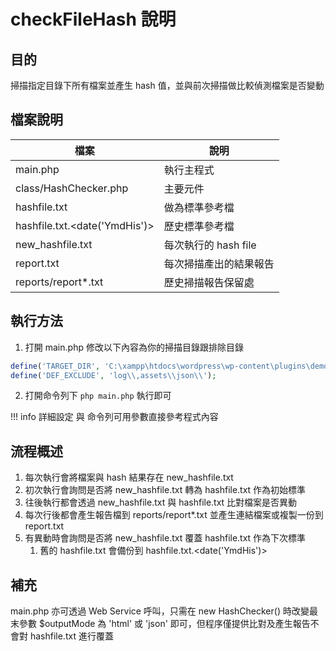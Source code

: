 # checkFileHash 說明

## 目的

掃描指定目錄下所有檔案並產生 hash 值，並與前次掃描做比較偵測檔案是否變動

## 檔案說明
|檔案| 說明|
|--|--|
|main.php|執行主程式|
|class/HashChecker.php|主要元件|
|hashfile.txt|做為標準參考檔|
|hashfile.txt.<date('YmdHis')>|歷史標準參考檔|
|new_hashfile.txt|每次執行的 hash file |
|report.txt|每次掃描產出的結果報告|
|reports/report*.txt|歷史掃描報告保留處|

## 執行方法

1. 打開 main.php 修改以下內容為你的掃描目錄跟排除目錄
```php
define('TARGET_DIR', 'C:\xampp\htdocs\wordpress\wp-content\plugins\demo-plugin\\');
define('DEF_EXCLUDE', 'log\\,assets\\json\\');
```

2. 打開命令列下 ```php main.php``` 執行即可


  !!! info 詳細設定 與 命令列可用參數直接參考程式內容

## 流程概述

1. 每次執行會將檔案與 hash 結果存在 new_hashfile.txt
2. 初次執行會詢問是否將 new_hashfile.txt 轉為 hashfile.txt 作為初始標準
3. 往後執行都會透過 new_hashfile.txt 與 hashfile.txt 比對檔案是否異動
4. 每次行後都會產生報告檔到 reports/report*.txt 並產生連結檔案或複製一份到 report.txt
5. 有異動時會詢問是否將 new_hashfile.txt 覆蓋 hashfile.txt 作為下次標準
   1. 舊的 hashfile.txt 會備份到 hashfile.txt.<date('YmdHis')>

## 補充

main.php 亦可透過 Web Service 呼叫，只需在 new HashChecker() 時改變最末參數 $outputMode 為 'html' 或 'json' 即可，但程序僅提供比對及產生報告不會對 hashfile.txt 進行覆蓋
